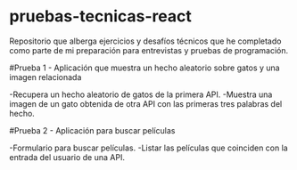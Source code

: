 # pruebas-tecnicas-react
Repositorio que alberga ejercicios y desafíos técnicos que he completado como parte de mi preparación para entrevistas y pruebas de programación.

#Prueba 1 - Aplicación que muestra un hecho aleatorio sobre gatos y una imagen relacionada

-Recupera un hecho aleatorio de gatos de la primera API.
-Muestra una imagen de un gato obtenida de otra API con las primeras tres palabras del hecho.

#Prueba 2 - Aplicación para buscar películas

-Formulario para buscar películas.
-Listar las películas que coinciden con la entrada del usuario de una API.
